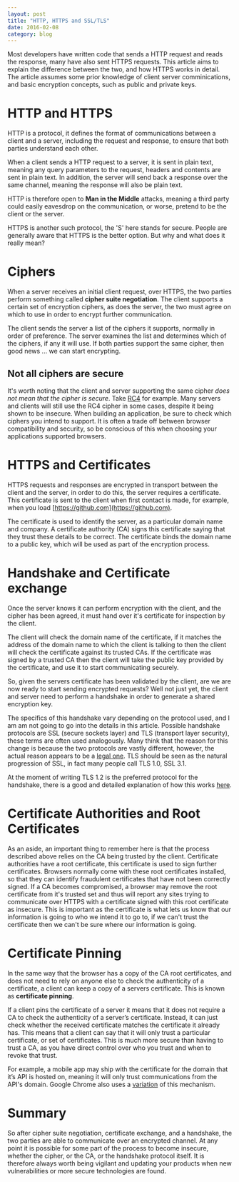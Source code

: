 ```yaml
---
layout: post
title: "HTTP, HTTPS and SSL/TLS"
date: 2016-02-08
category: blog
---
```


Most developers have written code that sends a HTTP request and reads the response, many have also sent HTTPS 
requests. This article aims to explain the difference between the two, and how HTTPS works in detail. The article assumes some prior knowledge of client server comminications, and basic encryption concepts, such as public and private keys. 

HTTP and HTTPS
================

HTTP is a protocol, it defines the format of communications between a client and a server, including the request and 
response, to ensure that both parties understand each other.

When a client sends a HTTP request to a server, it is sent in plain text, meaning any query parameters to the request, headers and contents are sent in plain text. In addition, the server will send back a response over the same channel, meaning the response will also be plain text.

HTTP is therefore open to **Man in the Middle** attacks, meaning a third party could easily eavesdrop on the communication, or worse, pretend to be the client or the server.

HTTPS is another such protocol, the 'S' here stands for secure. People are generally aware that HTTPS is the better 
option. But why and what does it really mean?

Ciphers
================

When a server receives an initial client request, over HTTPS, the two parties perform something called **cipher 
suite negotiation**. The client supports a certain set of encryption ciphers, as does the server, the two must agree on which to use in order to encrypt further communication.
 
The client sends the server a list of the ciphers it supports, normally in order of preference. The server examines 
the list and determines which of the ciphers, if any it will use. If both parties support the same cipher, then good 
news ... we can start encrypting.

Not all ciphers are secure
------

It's worth noting that the client and server supporting the same cipher *does not mean that the cipher is 
secure*. Take [RC4](https://en.wikipedia.org/wiki/RC4) for example. Many servers and clients will still use the RC4 cipher in some cases, despite it being shown to be insecure. When building an application, be sure to check which ciphers you intend to support. It is often a trade off between browser compatibility and security, so be conscious of this when choosing your applications supported browsers.

HTTPS and Certificates
================

HTTPS requests and responses are encrypted in transport between the client and the server, in order to do this, the server requires a certificate. This certificate is sent to the client when first contact is made, for example, when you load 
 [https://github.com](https://github.com).

The certificate is used to identify the server, as a particular domain name and company. A certificate authority (CA) signs this certificate saying that they trust these details to be correct. The certificate binds the domain name to a public key, which will be used as part of the encryption process.

Handshake and Certificate exchange
================

Once the server knows it can perform encryption with the client, and the cipher has been agreed, it must hand over it's 
certificate for inspection by the client.

The client will check the domain name of the certificate, if it matches the address of the domain name to which the 
client is talking to then the client will check the certificate against its trusted CAs. If the certificate was 
signed by a trusted CA then the client will take the public key provided by the certificate, and use it to start 
communicating securely.

So, given the servers certificate has been validated by the client, are we are now ready to start sending encrypted 
requests? Well not just yet, the client and server need to perform a handshake in order to generate a shared encryption key.

The specifics of this handshake vary depending on the protocol used, and I am am not going to go into the details in this article. Possible handshake protocols are SSL (secure sockets layer) and TLS (transport layer security), these terms are often used analogously.
Many think that the reason for this change is because the two protocols are vastly different, however, the actual reason appears to be a [legal one](https://en.wikipedia.org/wiki/Transport_Layer_Security). TLS should be seen as the natural 
progression of SSL, in fact many people call TLS 1.0, SSL 3.1.

At the moment of writing TLS 1.2 is the preferred protocol for the handshake, there is a good and detailed explanation of how this works [here](http://www-01.ibm.com/support/knowledgecenter/?lang=en#!/SSFKSJ_7.1.0/com.ibm.mq.doc/sy10660_.htm).
 
Certificate Authorities and Root Certificates
===============

As an aside, an important thing to remember here is that the process described above relies on the CA being trusted by the client. Certificate authorities have a root certificate, this certificate is used to sign further certificates. Browsers normally come with these root certificates installed, so that they can identify fraudulent certificates that have not been correctly signed. If a CA becomes compromised, a browser may remove the root certificate from it's trusted set and thus will report any sites trying to communicate over HTTPS with a certificate signed with this root certificate as insecure.
This is important as the certificate is what lets us know that our information is going to who we intend it to go to, if we can't trust the certificate then we can't be sure where our information is going.

Certificate Pinning
===============

In the same way that the browser has a copy of the CA root certificates, and does not need to rely on anyone else to
check the authenticity of a certificate, a client can keep a copy of a servers certificate. This is known as 
**certificate pinning**. 

If a client pins the certificate of a server it means that it does not require a CA to check the authenticity 
of a server’s certificate. Instead, it can just check whether the received certificate matches the certificate it 
already has. This means that a client can say that it will only trust a particular certificate, or set of certificates.
This is much more secure than having to trust a CA, as you have direct control over who you trust and when to revoke that trust.

For example, a mobile app may ship with the certificate for the domain that it’s API is hosted on, meaning it will 
only trust communications from the API's domain. Google Chrome also uses a [variation](https://www.chromium.org/hsts)
of this mechanism.

Summary
===============

So after cipher suite negotiation, certificate exchange, and a handshake, the two parties are able to communicate over an encrypted channel. At any point it is possible for some part of the process to become insecure, whether the cipher, or the CA, or the handshake protocol itself. It is therefore always worth being vigilant and updating your products when new vulnerabilities or more secure technologies are found.
